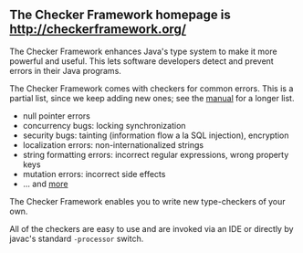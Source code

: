 ## The Checker Framework homepage is http://checkerframework.org/ ##

The Checker Framework enhances Java's type system to make it more powerful and useful. This lets software developers detect and prevent errors in their Java programs.

The Checker Framework comes with checkers for common errors.  This is a
partial list, since we keep adding new ones; see the
[manual](https://checkerframework.org/manual/) for a longer list.
  * null pointer errors
  * concurrency bugs: locking synchronization
  * security bugs:  tainting (information flow a la SQL injection), encryption
  * localization errors:  non-internationalized strings
  * string formatting errors:  incorrect regular expressions, wrong property keys
  * mutation errors:  incorrect side effects
  * ... and [more](https://checkerframework.org/manual/#introduction)

The Checker Framework enables you to write new type-checkers of your own.

All of the checkers are easy to use and are invoked via an IDE or directly
by javac's standard `-processor` switch.
